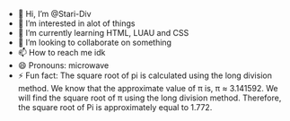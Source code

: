 - 👋 Hi, I’m @Stari-Div
- 👀 I’m interested in alot of things
- 🌱 I’m currently learning HTML, LUAU and CSS
- 💞️ I’m looking to collaborate on something
- 📫 How to reach me idk
- 😄 Pronouns: microwave
- ⚡ Fun fact: The square root of pi is calculated using the long division method. We know that the approximate value of π is, π ≈ 3.141592. We will find the square root of π using the long division method. Therefore, the square root of Pi is approximately equal to 1.772.

<!---
Stari-Div/Stari-Div is a ✨ special ✨ repository because its `README.md` (this file) appears on your GitHub profile.
You can click the Preview link to take a look at your changes.
--->
